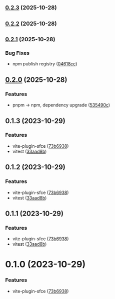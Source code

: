 ## <small>[0.2.3](https://github.com/sotnikovse/vitempl/compare/vite-plugin-sfce@0.2.2...vite-plugin-sfce@0.2.3) (2025-10-28)</small>

## <small>[0.2.2](https://github.com/sotnikovse/vitempl/compare/vite-plugin-sfce@0.2.1...vite-plugin-sfce@0.2.2) (2025-10-28)</small>

## <small>[0.2.1](https://github.com/sotnikovse/vitempl/compare/vite-plugin-sfce@0.2.0...vite-plugin-sfce@0.2.1) (2025-10-28)</small>

### Bug Fixes

* npm publish registry ([04618cc](https://github.com/sotnikovse/vitempl/commit/04618cc870c47c28739fca91143a2371205bbd52))

## [0.2.0](https://github.com/sotnikovse/vitempl/compare/vite-plugin-sfce@0.1.3...vite-plugin-sfce@0.2.0) (2025-10-28)

### Features

* pnpm -> npm, dependency upgrade ([535490c](https://github.com/sotnikovse/vitempl/commit/535490c91e12dd810df9bc444f34ffb6683edf2b))


## 0.1.3 (2023-10-29)

### Features

* vite-plugin-sfce ([73b6938](https://github.com/sotnikovse/vitempl/commit/73b693851de373eae16a03aacb512828fcc4caf1))
* vitest ([33aad8b](https://github.com/sotnikovse/vitempl/commit/33aad8b415633dffd2c43bb2d8acc22a900d7ee5))



## 0.1.2 (2023-10-29)


### Features

* vite-plugin-sfce ([73b6938](https://github.com/sotnikovse/vitempl/commit/73b693851de373eae16a03aacb512828fcc4caf1))
* vitest ([33aad8b](https://github.com/sotnikovse/vitempl/commit/33aad8b415633dffd2c43bb2d8acc22a900d7ee5))



## 0.1.1 (2023-10-29)


### Features

* vite-plugin-sfce ([73b6938](https://github.com/sotnikovse/vitempl/commit/73b693851de373eae16a03aacb512828fcc4caf1))
* vitest ([33aad8b](https://github.com/sotnikovse/vitempl/commit/33aad8b415633dffd2c43bb2d8acc22a900d7ee5))



# 0.1.0 (2023-10-29)


### Features

* vite-plugin-sfce ([73b6938](https://github.com/sotnikovse/vitempl/commit/73b693851de373eae16a03aacb512828fcc4caf1))



